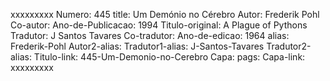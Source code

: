 xxxxxxxxx
Numero: 445
title: Um Demónio no Cérebro
Autor: Frederik Pohl
Co-autor: 
Ano-de-Publicacao: 1994
Titulo-original: A Plague of Pythons
Tradutor: J Santos Tavares
Co-tradutor: 
Ano-de-edicao: 1964
alias: Frederik-Pohl
Autor2-alias: 
Tradutor1-alias: J-Santos-Tavares
Tradutor2-alias: 
Titulo-link: 445-Um-Demonio-no-Cerebro
Capa: 
pags: 
Capa-link: 
xxxxxxxxx